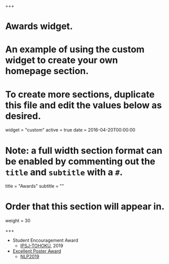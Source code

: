 +++
# Awards widget.
# An example of using the custom widget to create your own homepage section.
# To create more sections, duplicate this file and edit the values below as desired.
widget = "custom"
active = true
date = 2016-04-20T00:00:00

# Note: a full width section format can be enabled by commenting out the `title` and `subtitle` with a `#`.
title = "Awards"
subtitle = ""

# Order that this section will appear in.
weight = 30

+++

- Student Encouragement Award
  - [IPSJ-TOHOKU](http://www.topic.ad.jp/ipsj-tohoku/doku.php), 2019
- [Excellent Poster Award](https://www.nlp.ecei.tohoku.ac.jp/news-release/1220/)
  - [NLP2019](https://www.anlp.jp/nlp2019/)
